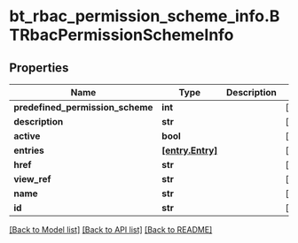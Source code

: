 # bt_rbac_permission_scheme_info.BTRbacPermissionSchemeInfo

## Properties
Name | Type | Description | Notes
------------ | ------------- | ------------- | -------------
**predefined_permission_scheme** | **int** |  | [optional] 
**description** | **str** |  | [optional] 
**active** | **bool** |  | [optional] 
**entries** | [**[entry.Entry]**](Entry.md) |  | [optional] 
**href** | **str** |  | [optional] 
**view_ref** | **str** |  | [optional] 
**name** | **str** |  | [optional] 
**id** | **str** |  | [optional] 

[[Back to Model list]](../README.md#documentation-for-models) [[Back to API list]](../README.md#documentation-for-api-endpoints) [[Back to README]](../README.md)


